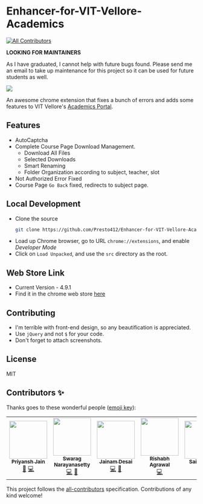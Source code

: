 # Enhancer-for-VIT-Vellore-Academics
<!-- ALL-CONTRIBUTORS-BADGE:START - Do not remove or modify this section -->
[![All Contributors](https://img.shields.io/badge/all_contributors-6-orange.svg?style=flat-square)](#contributors-)
<!-- ALL-CONTRIBUTORS-BADGE:END -->

**LOOKING FOR MAINTAINERS**

As I have graduated, I cannot help with future bugs found. Please send me an email to take up maintenance for this project so it can be used for future students as well.

![](https://img.shields.io/chrome-web-store/users/hafeeaangmkbibcaahfjdmmmeappjbbp.svg)

An awesome chrome extension that fixes a bunch of errors and adds some features to VIT Vellore's [Academics Portal](https://vtop.vit.ac.in/vtop/).

## Features

- AutoCaptcha
- Complete Course Page Download Management.
  - Download All Files
  - Selected Downloads
  - Smart Renaming
  - Folder Organization according to subject, teacher, slot
- Not Authorized Error Fixed
- Course Page `Go Back` fixed, redirects to subject page.

## Local Development

- Clone the source
  ```sh
  git clone https://github.com/Presto412/Enhancer-for-VIT-Vellore-Academics/tree/master
  ```
- Load up Chrome browser, go to URL `chrome://extensions`, and enable _Developer Mode_
- Click on `Load Unpacked`, and use the `src` directory as the root.

## Web Store Link

- Current Version - 4.9.1
- Find it in the chrome web store [here](https://chrome.google.com/webstore/detail/enhancer-for-vit-vellore/hafeeaangmkbibcaahfjdmmmeappjbbp?hl=en)

## Contributing

- I'm terrible with front-end design, so any beautification is appreciated.
- Use `jQuery` and not `$` for your code.
- Don't forget to attach screenshots.

## License

MIT

## Contributors ✨

Thanks goes to these wonderful people ([emoji key](https://allcontributors.org/docs/en/emoji-key)):

<!-- ALL-CONTRIBUTORS-LIST:START - Do not remove or modify this section -->
<!-- prettier-ignore-start -->
<!-- markdownlint-disable -->
<table>
  <tr>
    <td align="center"><a href="https://github.com/Presto412"><img src="https://avatars.githubusercontent.com/u/26374855?v=4?s=100" width="100px;" alt=""/><br /><sub><b>Priyansh Jain</b></sub></a><br /><a href="#ideas-Presto412" title="Ideas, Planning, & Feedback">🤔</a> <a href="https://github.com/IEEECS-VIT/enhancer-for-vit-vellore-academics/commits?author=Presto412" title="Code">💻</a></td>
    <td align="center"><a href="https://github.com/Swarag-N"><img src="https://avatars.githubusercontent.com/u/46181010?v=4?s=100" width="100px;" alt=""/><br /><sub><b>Swarag Narayanasetty</b></sub></a><br /><a href="https://github.com/IEEECS-VIT/enhancer-for-vit-vellore-academics/commits?author=Swarag-N" title="Code">💻</a> <a href="https://github.com/IEEECS-VIT/enhancer-for-vit-vellore-academics/issues?q=author%3ASwarag-N" title="Bug reports">🐛</a></td>
    <td align="center"><a href="https://github.com/th3c0d3br34ker"><img src="https://avatars.githubusercontent.com/u/60807938?v=4?s=100" width="100px;" alt=""/><br /><sub><b>Jainam Desai</b></sub></a><br /><a href="https://github.com/IEEECS-VIT/enhancer-for-vit-vellore-academics/commits?author=th3c0d3br34ker" title="Code">💻</a> <a href="#maintenance-th3c0d3br34ker" title="Maintenance">🚧</a></td>
    <td align="center"><a href="https://github.com/Rishabhco"><img src="https://avatars.githubusercontent.com/u/83543522?v=4?s=100" width="100px;" alt=""/><br /><sub><b>Rishabh Agrawal</b></sub></a><br /><a href="https://github.com/IEEECS-VIT/enhancer-for-vit-vellore-academics/commits?author=Rishabhco" title="Code">💻</a></td>
    <td align="center"><a href="https://github.com/sairamesh1642"><img src="https://avatars.githubusercontent.com/u/88195921?v=4?s=100" width="100px;" alt=""/><br /><sub><b>Sai Ramesh </b></sub></a><br /><a href="https://github.com/IEEECS-VIT/enhancer-for-vit-vellore-academics/commits?author=sairamesh1642" title="Code">💻</a></td>
    <td align="center"><a href="https://github.com/rashisolanki"><img src="https://avatars.githubusercontent.com/u/74859024?v=4?s=100" width="100px;" alt=""/><br /><sub><b>Rashi Solanki</b></sub></a><br /><a href="#design-rashisolanki" title="Design">🎨</a></td>
  </tr>
</table>

<!-- markdownlint-restore -->
<!-- prettier-ignore-end -->

<!-- ALL-CONTRIBUTORS-LIST:END -->

This project follows the [all-contributors](https://github.com/all-contributors/all-contributors) specification. Contributions of any kind welcome!
